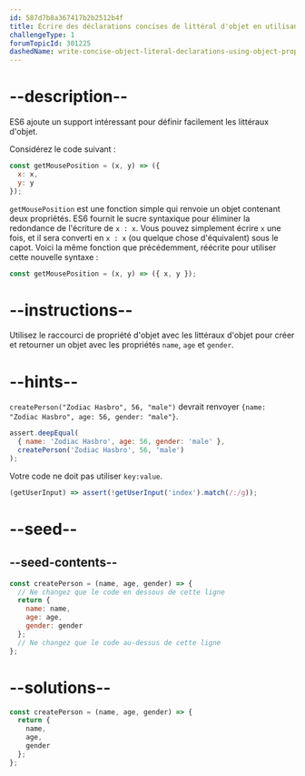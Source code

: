 ```yaml
---
id: 587d7b8a367417b2b2512b4f
title: Écrire des déclarations concises de littéral d'objet en utilisant le raccourci de propriété d'objet
challengeType: 1
forumTopicId: 301225
dashedName: write-concise-object-literal-declarations-using-object-property-shorthand
---
```


# --description--

ES6 ajoute un support intéressant pour définir facilement les littéraux d'objet.

Considérez le code suivant :

```js
const getMousePosition = (x, y) => ({
  x: x,
  y: y
});
```

`getMousePosition` est une fonction simple qui renvoie un objet contenant deux propriétés. ES6 fournit le sucre syntaxique pour éliminer la redondance de l'écriture de `x : x`. Vous pouvez simplement écrire `x` une fois, et il sera converti en `x : x` (ou quelque chose d'équivalent) sous le capot. Voici la même fonction que précédemment, réécrite pour utiliser cette nouvelle syntaxe :

```js
const getMousePosition = (x, y) => ({ x, y });
```

# --instructions--

Utilisez le raccourci de propriété d'objet avec les littéraux d'objet pour créer et retourner un objet avec les propriétés `name`, `age` et `gender`.

# --hints--

`createPerson("Zodiac Hasbro", 56, "male")` devrait renvoyer `{name: "Zodiac Hasbro", age: 56, gender: "male"}`.

```js
assert.deepEqual(
  { name: 'Zodiac Hasbro', age: 56, gender: 'male' },
  createPerson('Zodiac Hasbro', 56, 'male')
);
```

Votre code ne doit pas utiliser `key:value`.

```js
(getUserInput) => assert(!getUserInput('index').match(/:/g));
```

# --seed--

## --seed-contents--

```js
const createPerson = (name, age, gender) => {
  // Ne changez que le code en dessous de cette ligne
  return {
    name: name,
    age: age,
    gender: gender
  };
  // Ne changez que le code au-dessus de cette ligne
};
```

# --solutions--

```js
const createPerson = (name, age, gender) => {
  return {
    name,
    age,
    gender
  };
};
```
